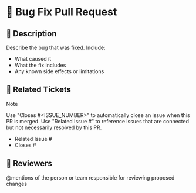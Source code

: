 # 🐞 Bug Fix Pull Request

## 🔧 Description

Describe the bug that was fixed. Include:
- What caused it
- What the fix includes
- Any known side effects or limitations

## 🔗 Related Tickets

> [!NOTE]
> Use "Closes #<ISSUE_NUMBER>" to automatically close an issue when this PR is merged.
> Use "Related Issue #" to reference issues that are connected but not necessarily resolved by this PR.

- Related Issue #
- Closes #

## 👥 Reviewers

@mentions of the person or team responsible for reviewing proposed changes
